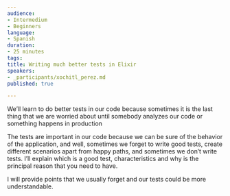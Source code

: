 ```yaml
---
audience:
- Intermedium
- Beginners
language:
- Spanish
duration:
- 25 minutes
tags:
title: Writing much better tests in Elixir
speakers:
- _participants/xochitl_perez.md
published: true

---
```


We’ll learn to do better tests in our code because sometimes it is the last thing that we are worried about until somebody analyzes our code or something happens in production
 
The tests are important in our code because we can be sure of the behavior of the application, and well, sometimes we forget to write good tests, create different scenarios apart from happy paths, and sometimes we don’t write tests. I’ll explain which is a good test, characteristics and why is the principal reason that you need to have.
 
I will provide points that we usually forget and our tests could be more understandable.
